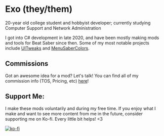 # Exo (they/them)
20-year old college student and hobbyist developer; currently studying Computer Support and Network Administration

I got into C# development in late 2020, and have been mostly making mods and tools for Beat Saber since then. Some of my most notable projects include [UITweaks](https://github.com/Exomanz/UITweaks) and [MenuSaberColors](https://github.com/Exomanz/MenuSaberColors). 

## Commissions
Got an awesome idea for a mod? Let's talk!
You can find all of my commission info (TOS, Pricing, etc) [here](https://github.com/Exomanz/BSCommissionInfo)!

## Support Me:
I make these mods voluntarily and during my free time. If you enjoy what I make and want to see more content from me in the future, consider supporting me on Ko-fi. Every little bit helps! <3

[![ko-fi](https://ko-fi.com/img/githubbutton_sm.svg)](https://ko-fi.com/O4O675HY1)

<!--
**Exomanz/Exomanz** is a ✨ _special_ ✨ repository because its `README.md` (this file) appears on your GitHub profile.

Here are some ideas to get you started:

- 🔭 I’m currently working on ...
- 🌱 I’m currently learning ...
- 👯 I’m looking to collaborate on ...
- 🤔 I’m looking for help with ...
- 💬 Ask me about ...
- 📫 How to reach me: ...
- 😄 Pronouns: ...
- ⚡ Fun fact: ...
-->
